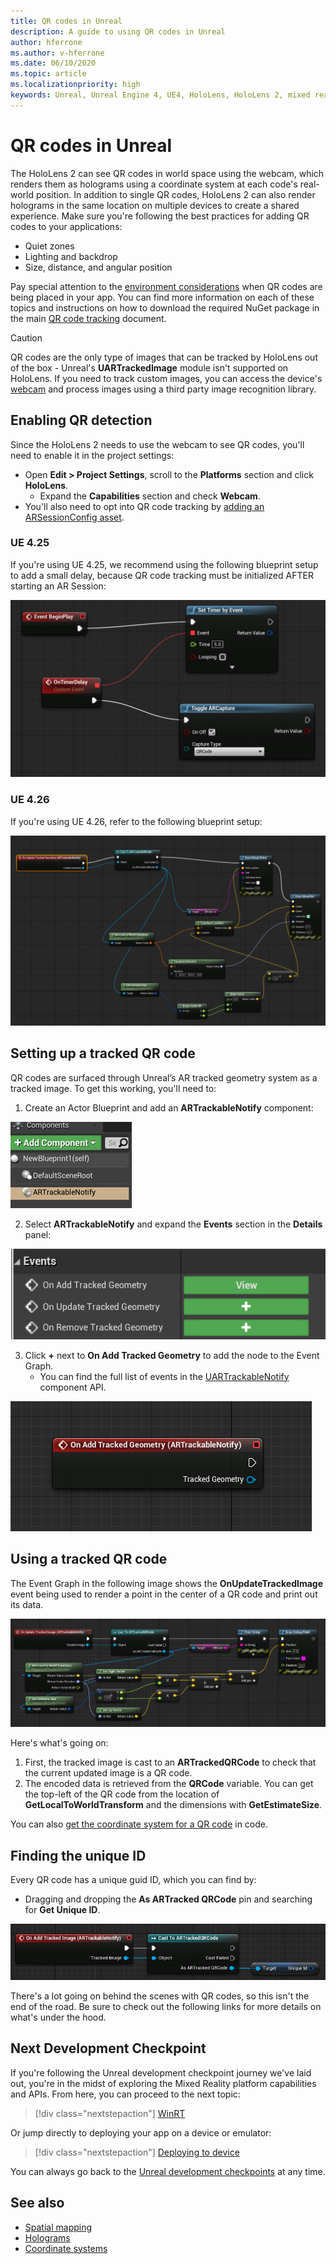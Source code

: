 ```yaml
---
title: QR codes in Unreal
description: A guide to using QR codes in Unreal
author: hferrone
ms.author: v-hferrone
ms.date: 06/10/2020
ms.topic: article
ms.localizationpriority: high
keywords: Unreal, Unreal Engine 4, UE4, HoloLens, HoloLens 2, mixed reality, development, features, documentation, guides, holograms, qr codes, mixed reality headset, windows mixed reality headset, virtual reality headset
---
```

# QR codes in Unreal

The HoloLens 2 can see QR codes in world space using the webcam, which renders them as holograms using a coordinate system at each code's real-world position.  In addition to single QR codes, HoloLens 2 can also render holograms in the same location on multiple devices to create a shared experience. Make sure you're following the best practices for adding QR codes to your applications:

- Quiet zones
- Lighting and backdrop
- Size, distance, and angular position

Pay special attention to the [environment considerations](../../environment-considerations-for-hololens.md) when QR codes are being placed in your app. You can find more information on each of these topics and instructions on how to download the required NuGet package in the main [QR code tracking](../platform-capabilities-and-apis/qr-code-tracking.md) document.

> [!CAUTION]
> QR codes are the only type of images that can be tracked by HoloLens out of the box - Unreal's **UARTrackedImage** module isn't supported on HoloLens. If you need to track custom images, you can access the device's [webcam](unreal-hololens-camera.md) and process images using a third party image recognition library. 

## Enabling QR detection
Since the HoloLens 2 needs to use the webcam to see QR codes, you'll need to enable it in the project settings:
- Open **Edit > Project Settings**, scroll to the **Platforms** section and click **HoloLens**.
    + Expand the **Capabilities** section and check **Webcam**.  
- You'll also need to opt into QR code tracking by [adding an ARSessionConfig asset](https://docs.microsoft.com/windows/mixed-reality/unreal-uxt-ch3#adding-the-session-asset).

### UE 4.25

If you're using UE 4.25, we recommend using the following blueprint setup to add a small delay, because QR code tracking must be initialized AFTER starting an AR Session:

![Blueprint of the Toggle ARCapture function with delay](images/qr-codes-img-01.png)

### UE 4.26

If you're using UE 4.26, refer to the following blueprint setup:

![Blueprint of the Toggle ARCapture function with delay for UE 4.26](images/qr-codes-img-02.png)


## Setting up a tracked QR code

QR codes are surfaced through Unreal’s AR tracked geometry system as a tracked image. To get this working, you'll need to:
1. Create an Actor Blueprint and add an **ARTrackableNotify** component:

![QR AR Trackable Notify](images/unreal-spatialmapping-artrackablenotify.PNG)

2. Select **ARTrackableNotify** and expand the **Events** section in the **Details** panel:

![QR Events](images/unreal-spatialmapping-events.PNG)

3. Click **+** next to **On Add Tracked Geometry** to add the node to the Event Graph.
    - You can find the full list of events in the [UARTrackableNotify](https://docs.unrealengine.com/API/Runtime/AugmentedReality/UARTrackableNotifyComponent/index.html) component API.

![Add node to On Add Tracked Geometry](images/unreal-qr-codes-tracked-geometry.png)

## Using a tracked QR code
The Event Graph in the following image shows the **OnUpdateTrackedImage** event being used to render a point in the center of a QR code and print out its data.

![QR Render Example](images/unreal-qr-render.PNG)

Here's what's going on:
1. First, the tracked image is cast to an **ARTrackedQRCode** to check that the current updated image is a QR code.  
2. The encoded data is retrieved from the **QRCode** variable. You can get the top-left of the QR code from the location of **GetLocalToWorldTransform** and the dimensions with **GetEstimateSize**.

You can also [get the coordinate system for a QR code](https://docs.microsoft.com/windows/mixed-reality/qr-code-tracking#getting-the-coordinate-system-for-a-qr-code) in code.

## Finding the unique ID
Every QR code has a unique guid ID, which you can find by:
- Dragging and dropping the **As ARTracked QRCode**  pin and searching for **Get Unique ID**.

![QR Guid](images/unreal-qr-guid.PNG)

There's a lot going on behind the scenes with QR codes, so this isn't the end of the road. Be sure to check out the following links for more details on what's under the hood.

## Next Development Checkpoint

If you're following the Unreal development checkpoint journey we've laid out, you're in the midst of exploring the Mixed Reality platform capabilities and APIs. From here, you can proceed to the next topic:

> [!div class="nextstepaction"]
> [WinRT](unreal-winRT.md)

Or jump directly to deploying your app on a device or emulator:

> [!div class="nextstepaction"]
> [Deploying to device](unreal-deploying.md)

You can always go back to the [Unreal development checkpoints](unreal-development-overview.md#3-platform-capabilities-and-apis) at any time.

## See also
* [Spatial mapping](../../design/spatial-mapping.md)
* [Holograms](../../discover/hologram.md)
* [Coordinate systems](../../design/coordinate-systems.md)

